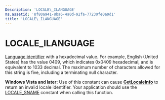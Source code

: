 ```yaml
---
Description: 'LOCALE\_ILANGUAGE'
ms.assetid: '8f80a941-8ba6-4a0d-92fa-77230fe0a9d1'
title: 'LOCALE\_ILANGUAGE'
---
```


# LOCALE\_ILANGUAGE

[Language identifier](language-identifiers.md) with a hexadecimal value. For example, English (United States) has the value 0409, which indicates 0x0409 hexadecimal, and is equivalent to 1033 decimal. The maximum number of characters allowed for this string is five, including a terminating null character.

**Windows Vista and later:** Use of this constant can cause [**GetLocaleInfo**](getlocaleinfo.md) to return an invalid locale identifier. Your application should use the [LOCALE\_SNAME](locale-sname.md) constant when calling this function.

 

 



